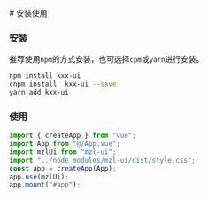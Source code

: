 <div id="content">
# 安装使用

### 安装

<p>推荐使用<code>npm</code>的方式安装，也可选择<code>cpm</code>或<code>yarn</code>进行安装。</p>

```bash
npm install kxx-ui
cnpm install  kxx-ui --save
yarn add kxx-ui
```

### 使用
```ts
import { createApp } from "vue";
import App from "@/App.vue";
import mzlUi from "mzl-ui";
import "../node_modules/mzl-ui/dist/style.css";
const app = createApp(App);
app.use(mzlUi);
app.mount("#app");
```
</div>